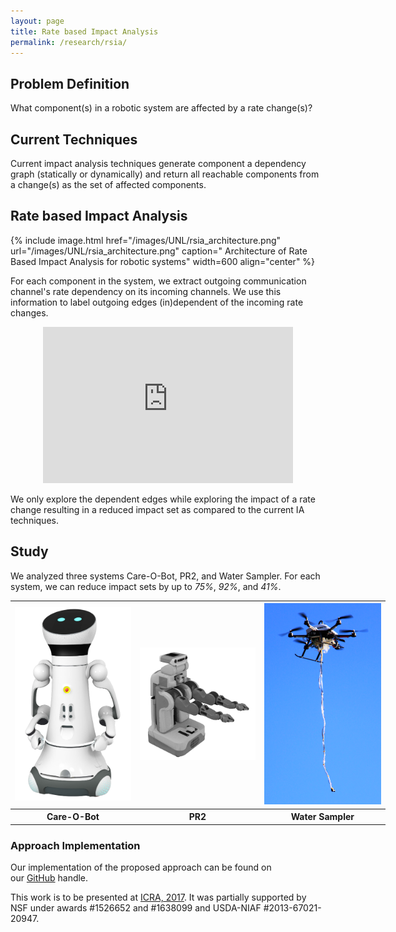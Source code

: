 ```yaml
---
layout: page
title: Rate based Impact Analysis
permalink: /research/rsia/
---
```


## Problem Definition
What component(s) in a robotic system are affected by a rate change(s)?

## Current Techniques
Current impact analysis techniques generate component a dependency graph (statically or dynamically) and return all reachable components from a change(s) as the set of affected components.

## Rate based Impact Analysis

{% include image.html href="/images/UNL/rsia_architecture.png" url="/images/UNL/rsia_architecture.png" caption=" Architecture of Rate Based Impact Analysis for robotic systems" width=600 align="center" %} 


For each component in the system, we extract outgoing communication channel's rate dependency on its incoming channels. We use this information to label outgoing edges (in)dependent of the incoming rate changes.

<div style="text-align: center;"> 
	<iframe width="400" height="250" src="https://www.youtube.com/embed/lkx_ptR8fL4" frameborder="0" allowfullscreen>
	</iframe> 
</div>

We only explore the dependent edges while exploring the impact of a rate change resulting in a reduced impact set as compared to the current IA techniques.

## Study 
We analyzed three systems Care-O-Bot, PR2, and Water Sampler. For each system, we can reduce impact sets by up to *75%*, *92%*, and *41%*.

<table class=" aligncenter" style="width: 600px;">
<tbody>
<tr>
<th><img src="/images/UNL/cob.png" width="200px" /></th>
<th><img src="/images/UNL/pr2.png" width="200px" /></th>
<th><img src="/images/UNL/h2os.png" width="200px" /></th>
</tr>
<tr>
<th style="text-align: center;"><strong>Care-O-Bot</strong></th>
<th style="text-align: center;"><strong>PR2</strong></th>
<th style="text-align: center;"><strong>Water Sampler</strong></th>
</tr>
</tbody>
</table>


### Approach Implementation
Our implementation of the proposed approach can be found on our [GitHub](https://github.com/unl-nimbus-lab/rsia) handle.

This work is to be presented at [ICRA, 2017](http://icra2017.org). It was partially supported by NSF under awards #1526652 and #1638099 and USDA-NIAF #2013-67021-20947.
